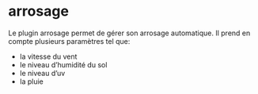 # arrosage

Le plugin arrosage permet de gérer son arrosage automatique.
Il prend en compte plusieurs paramètres tel que:
- la vitesse du vent
- le niveau d’humidité du sol
- le niveau d’uv
- la pluie
